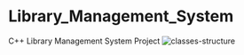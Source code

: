 # Library_Management_System
C++ Library Management System Project
![classes-structure](https://user-images.githubusercontent.com/77457323/122579176-52864800-d05d-11eb-991f-a10c9a609221.png)


